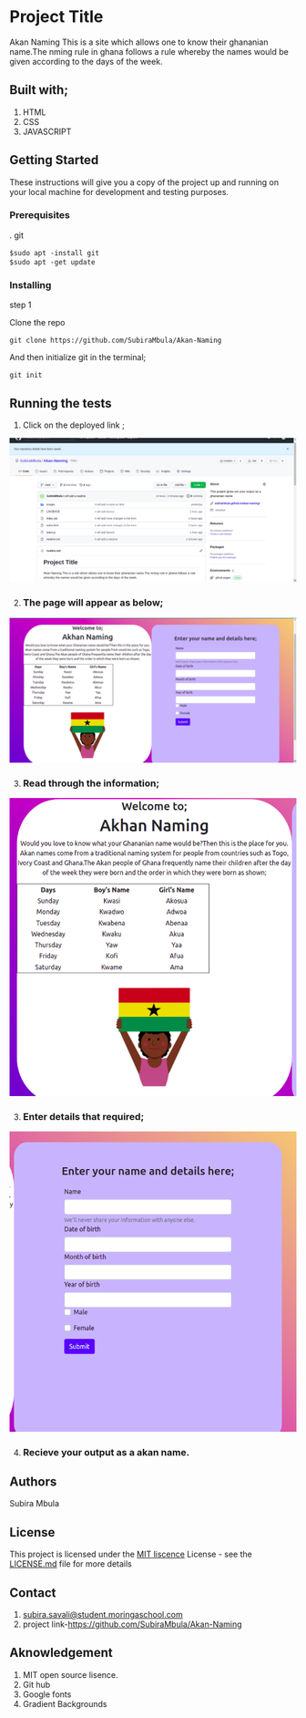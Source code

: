 # Project Title

Akan Naming
This is a site which allows one to know their ghananian name.The nming rule in ghana follows a rule whereby the names would be given according to the days of the week.
## Built with;
1. HTML
2. CSS
3. JAVASCRIPT
## Getting Started

These instructions will give you a copy of the project up and running on
your local machine for development and testing purposes. 

### Prerequisites
. git 

    $sudo apt -install git
    $sudo apt -get update

### Installing
step 1

Clone the repo

    git clone https://github.com/SubiraMbula/Akan-Naming

And then initialize git in the terminal;

    git init 

## Running the tests
1. Click on the deployed link ;


<img src="./images/this.png">


2. ### The page will appear as below;


<img src="./images/it.png">


3. ### Read through the information;


<img src="./images/info.png">


3. ### Enter details that required;


<img src="./images/yes.png">


4. ### Recieve your output as a akan name.



## Authors
Subira Mbula

## License

This project is licensed under the [MIT liscence](LICENSE.md)
License - see the [LICENSE.md](LICENSE.md) file for more
details
## Contact
1. subira.savali@student.moringaschool.com
1. project link-https://github.com/SubiraMbula/Akan-Naming
## Aknowledgement
1. MIT open source lisence.
2. Git hub 
3. Google fonts
4. Gradient Backgrounds